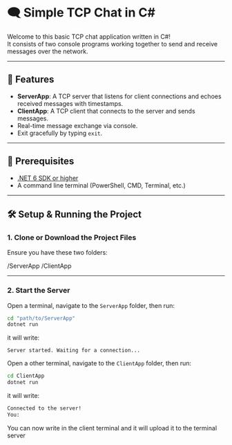 # 🗨️ Simple TCP Chat in C#

Welcome to this basic TCP chat application written in C#!  
It consists of two console programs working together to send and receive messages over the network.

---

## 🚀 Features

- **ServerApp**: A TCP server that listens for client connections and echoes received messages with timestamps.
- **ClientApp**: A TCP client that connects to the server and sends messages.
- Real-time message exchange via console.
- Exit gracefully by typing `exit`.

---

## 🎯 Prerequisites

- [.NET 6 SDK or higher](https://dotnet.microsoft.com/download)
- A command line terminal (PowerShell, CMD, Terminal, etc.)

---

## 🛠️ Setup & Running the Project

### 1. Clone or Download the Project Files

Ensure you have these two folders:

/ServerApp
/ClientApp

---

### 2. Start the Server

Open a terminal, navigate to the `ServerApp` folder, then run:

```bash
cd "path/to/ServerApp"
dotnet run
```

it will write:

`Server started. Waiting for a connection...`

Open a other terminal, navigate to the `ClientApp` folder, then run:

```bash
cd ClientApp
dotnet run
```

it will write:

```bash
Connected to the server!
You:
```
You can now write in the client terminal and it will upload it to the terminal server
